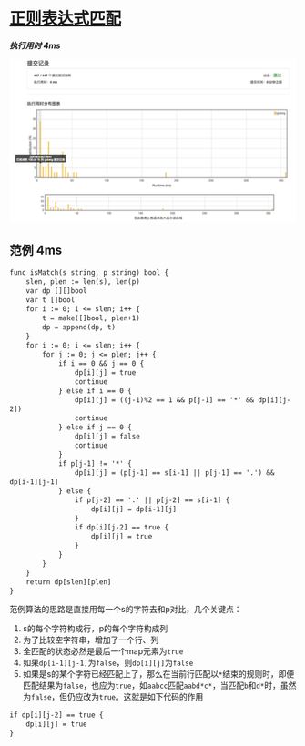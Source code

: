 # [正则表达式匹配](https://leetcode-cn.com/problems/regular-expression-matching/description/)

***执行用时 4ms***

![提交记录](./regular-expression-matching.png)

## 范例 4ms

```golang
func isMatch(s string, p string) bool {
	slen, plen := len(s), len(p)
	var dp [][]bool
	var t []bool
	for i := 0; i <= slen; i++ {
		t = make([]bool, plen+1)
		dp = append(dp, t)
	}
	for i := 0; i <= slen; i++ {
		for j := 0; j <= plen; j++ {
			if i == 0 && j == 0 {
				dp[i][j] = true
				continue
			} else if i == 0 {
				dp[i][j] = ((j-1)%2 == 1 && p[j-1] == '*' && dp[i][j-2])
				continue
			} else if j == 0 {
				dp[i][j] = false
				continue
			}
			if p[j-1] != '*' {
				dp[i][j] = (p[j-1] == s[i-1] || p[j-1] == '.') && dp[i-1][j-1]
			} else {
				if p[j-2] == '.' || p[j-2] == s[i-1] {
					dp[i][j] = dp[i-1][j]
				}
				if dp[i][j-2] == true {
					dp[i][j] = true
				}
			}
		}
	}
	return dp[slen][plen]
}
```

范例算法的思路是直接用每一个s的字符去和p对比，几个关键点：

1. s的每个字符构成行，p的每个字符构成列
1. 为了比较空字符串，增加了一个行、列
1. 全匹配的状态必然是最后一个map元素为`true`
1. 如果`dp[i-1][j-1]`为`false`，则`dp[i][j]`为`false`
1. 如果是s的某个字符已经匹配上了，那么在当前行匹配以`*`结束的规则时，即便匹配结果为`false`，也应为`true`，如`aabcc`匹配`aabd*c*`，当匹配`b`和`d*`时，虽然为`false`，但仍应改为`true`。这就是如下代码的作用

```golang
if dp[i][j-2] == true {
	dp[i][j] = true
}
```

